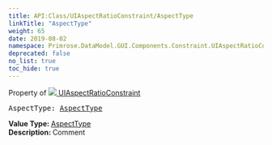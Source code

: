 ```yaml
---
title: API:Class/UIAspectRatioConstraint/AspectType
linkTitle: "AspectType"
weight: 65
date: 2019-08-02
namespace: Primrose.DataModel.GUI.Components.Constraint.UIAspectRatioConstraint.AspectType
deprecated: false
no_list: true
toc_hide: true
---
```

Property of <a href="/docs/api-reference/Class/UIAspectRatioConstraint"><img src="/icons/silk/form.png"/>&nbsp;UIAspectRatioConstraint</a>
<pre class="method-declaration">
AspectType: <a class="type" href="/docs/api-reference/Enum/AspectType">AspectType</a></pre>
<b>Value Type: </b>
<a class="type" href="/docs/api-reference/Enum/AspectType">AspectType</a>
<br/>
<b>Description: </b>
Comment

